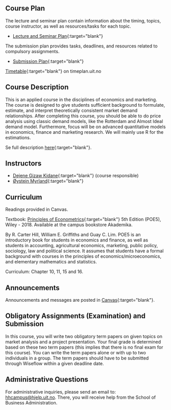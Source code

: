 

## Course Plan

The lecture and seminar plan contain information about the timing, topics, course instructor, as well as resources/tasks for each topic.  
- [Lecture and Seminar Plan](forelesningsplan.html){:target="blank"}

The submission plan provides tasks, deadlines, and resources related to compulsory assignments.  
- [Submission Plan](innleveringer.html){:target="blank"}   

[Timetable](https://timeplan.uit.no/emne_timeplan.php?sem=23h&module[]=SOK-3008-1#week-26){:target="blank"} on timeplan.uit.no


## Course Description 

This is an applied course in the disciplines of economics and marketing. The course is designed to give students sufficient background to formulate, estimate, and interpret theoretically consistent market demand relationships. After completing this course, you should be able to do price analysis using classic demand models, like the Rotterdam and Almost Ideal demand model. Furthermore, focus will be on advanced quantitative models in economics, finance and marketing research. We will mainly use R for the estimations.

Se full description [here](https://uit.no/utdanning/emner/emne/805684/sok-3008){:target="blank"}.


## Instructors

- [Dejene Gizaw Kidane](https://uit.no/ansatte/dejene.g.kidane){:target="blank"} (course responsible)
- [Øystein Myrland](https://uit.no/ansatte/oystein.myrland){:target="blank"} 


## Curriculum 

Readings provided in Canvas.

Textbook: [Principles of Econometrics](http://principlesofeconometrics.com/poe5/poe5.html){:target="blank"} 5th Edition (POE5), Wiley - 2018. Available at the campus bookstore Akademika.

By R. Carter Hill, William E. Griffiths and Guay C. Lim. POE5 is an introductory book for students in economics and finance, as well as students in accounting, agricultural economics, marketing, public policy, sociology, law and political science. It assumes that students have a formal background with courses in the principles of economics/microeconomics, and elementary mathematics and statistics.

Curriculum: Chapter 10, 11, 15 and 16.


## Announcements  

Announcements and messages are posted in [Canvas](https://uit.instructure.com/courses/31424){:target="blank"}.


## Obligatory Assignments (Examination) and Submission

In this course, you will write two obligatory term papers on given topics on market analysis and a project presentation.
Your final grade is determined based on these two term papers (this implies that there is no final exam for this course).
You can write the term papers alone or with up to two individuals in a group.
The term papers should have to be submitted through Wiseflow within a given deadline date.


## Administrative Questions

For administrative inquiries, please send an email to: <hhcampus@hjelp.uit.no>. There, you will receive help from the School of Business Administration.
